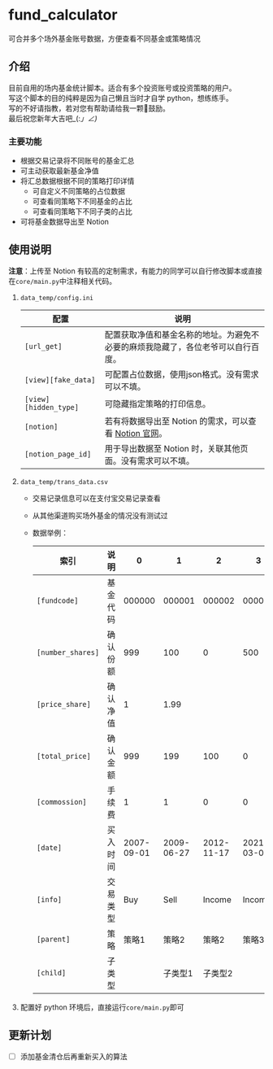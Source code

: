 # fund_calculator
可合并多个场外基金账号数据，方便查看不同基金或策略情况
## 介绍
目前自用的场内基金统计脚本。适合有多个投资账号或投资策略的用户。  
写这个脚本的目的纯粹是因为自己懒且当时才自学 python，想练练手。  
写的不好请指教，若对您有帮助请给我一颗🌟鼓励。  
最后祝您新年大吉吧_(:_」∠)_
### 主要功能
- 根据交易记录将不同账号的基金汇总
- 可主动获取最新基金净值
- 将汇总数据根据不同的策略打印详情
	- 可自定义不同策略的占位数据
	- 可查看同策略下不同基金的占比
	- 可查看同策略下不同子类的占比
- 可将基金数据导出至 Notion
## 使用说明
**注意**：上传至 Notion 有较高的定制需求，有能力的同学可以自行修改脚本或直接在`core/main.py`中注释相关代码。
1. `data_temp/config.ini`

	| 配置 | 说明 |
	| --- | --- |
	| `[url_get]` | 配置获取净值和基金名称的地址。为避免不必要的麻烦我隐藏了，各位老爷可以自行百度。 |
	| `[view][fake_data]` | 可配置占位数据，使用json格式。没有需求可以不填。 |
	| `[view][hidden_type]` | 可隐藏指定策略的打印信息。 |
	| `[notion]` | 若有将数据导出至 Notion 的需求，可以查看 [Notion 官网](https://developers.notion.com/)。 |
	| `[notion_page_id]` | 用于导出数据至 Notion 时，关联其他页面。没有需求可以不填。 |

2. `data_temp/trans_data.csv`
	- 交易记录信息可以在支付宝交易记录查看
	- 从其他渠道购买场外基金的情况没有测试过
	- 数据举例：
	
		| 索引 | 说明 | 0 | 1 | 2 | 3 |
		| --- | --- | --- | --- | --- | --- |
		| `[fundcode]` | 基金代码 | 000000 | 000001 | 000002 | 000003 |
		| `[number_shares]` | 确认份额 | 999 | 100 | 0 | 500 |
		| `[price_share]` | 确认净值 | 1 | 1.99 |  |  |
		| `[total_price]` | 确认金额 | 999 | 199 | 100 | 0 |
		| `[commossion]` | 手续费 | 1 | 1 | 0 | 0 |
		| `[date]` | 买入时间 | 2007-09-01 | 2009-06-27 | 2012-11-17 | 2021-03-08 |
		| `[info]` | 交易类型 | Buy | Sell | Income | Income |
		| `[parent]` | 策略 | 策略1 | 策略2 | 策略2 | 策略3 |
		| `[child]` | 子类型 |  | 子类型1 | 子类型2 |  |
    
3. 配置好 python 环境后，直接运行`core/main.py`即可
## 更新计划
- [ ] 添加基金清仓后再重新买入的算法

